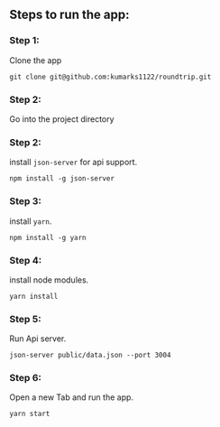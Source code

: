 ## Steps to run the app:

### Step 1:
Clone the app

`git clone git@github.com:kumarks1122/roundtrip.git`


### Step 2:
Go into the project directory


### Step 2:
install `json-server` for api support.

`npm install -g json-server`


### Step 3:
install `yarn`.

`npm install -g yarn`


### Step 4:
install node modules.

`yarn install`


### Step 5:
Run Api server.

`json-server public/data.json --port 3004`


### Step 6:
Open a new Tab and run the app.

`yarn start`